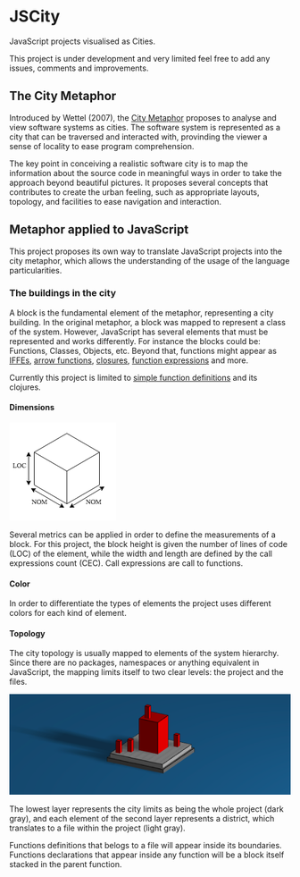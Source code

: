 # JSCity
JavaScript projects visualised as Cities.


This project is under development and very limited feel free to add any issues, comments and improvements.


## The City Metaphor
Introduced by Wettel (2007), the [City Metaphor](https://www.inf.usi.ch/faculty/lanza/Downloads/Wett07b.pdf) proposes to analyse and view software systems as cities. The software system is represented as a city that can be traversed and interacted with, provinding the viewer a sense of locality to ease program comprehension.


The key point in conceiving a realistic software city is to map the information about the source code in meaningful ways in order to take the approach beyond beautiful pictures. It proposes several concepts that contributes to create the urban feeling, such as appropriate layouts, topology, and facilities to ease navigation and interaction.

## Metaphor applied to JavaScript
This project proposes its own way to translate JavaScript projects into the city metaphor, which allows the understanding of the usage of the language particularities.

### The buildings in the city
A block is the fundamental element of the metaphor, representing a city building. In the original metaphor, a block was mapped to represent a class of the system. However, JavaScript has several elements that must be represented and works differently. For instance the blocks could be: Functions, Classes, Objects, etc. Beyond that, functions might appear as [IFFEs](https://developer.mozilla.org/en-US/docs/Glossary/IIFE), [arrow functions](https://developer.mozilla.org/en-US/docs/Web/JavaScript/Reference/Functions/Arrow_functions), [closures](https://developer.mozilla.org/en-US/docs/Web/JavaScript/Closures), [function expressions](https://developer.mozilla.org/en-US/docs/web/JavaScript/Reference/Operators/function) and more.


Currently this project is limited to [simple function definitions](https://developer.mozilla.org/en-US/docs/Web/JavaScript/Guide/Functions) and its clojures.

#### Dimensions
![Block](blocksize.png)

Several metrics can be applied in order to define the measurements of a block. For this project, the block height is given the number of lines of code (LOC) of the element, while the width and length are defined by the call expressions count (CEC). Call expressions are call to functions.


#### Color
In order to differentiate the types of elements the project uses different colors for each kind of element.


#### Topology
The city topology is usually mapped to elements of the system hierarchy. Since there are no packages, namespaces or anything equivalent in JavaScript, the mapping limits itself to two clear levels: the project and the files.

![Topology](topology.png)

The lowest layer represents the city limits as being the whole project (dark gray), and each element of the second layer represents a district, which translates to a file within the project (light gray).


Functions definitions that belogs to a file will appear inside its boundaries. Functions declarations that appear inside any function will be a block itself stacked in the parent function.